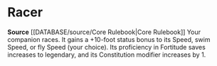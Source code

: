 ﻿---
id: '4'
name: Racer
rarity: Common
rus_type_level: null
source: '[[DATABASE/source/Core Rulebook|Core Rulebook]]'
trait: null
type: Animal Companion Specialization

---
# Racer
**Source** [[DATABASE/source/Core Rulebook|Core Rulebook]] 
Your companion races. It gains a +10-foot status bonus to its Speed, swim Speed, or fly Speed (your choice). Its proficiency in Fortitude saves increases to legendary, and its Constitution modifier increases by 1.